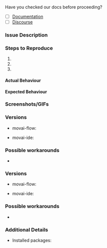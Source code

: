 Have you checked our docs before proceeding?
- [ ] [Documentation](https://flow.mov.ai/docs)
- [ ] [Discourse](https://forum.flow.mov.ai/)

### Issue Description
<!-- Describe your issue. -->

### Steps to Reproduce
<!-- Tell us how to reproduce it (include any useful information). -->
  1.
  2.
  3.

#### Actual Behaviour
<!-- Actual behaviour. -->

#### Expected Behaviour
<!-- Expected behaviour. -->


### Screenshots/GIFs
<!-- Include result of `docks ps | grep mov.ai` on your terminal. -->


### Versions
<!-- Result of `apt list movai-flow` command in your terminal -->
- movai-flow:
<!-- Check the settings button on the IDE -->
- movai-ide:

### Possible workarounds
<!-- List steps for a possible work around if you found any -->
-

### Versions
<!-- Result of `apt list movai-flow` command in your terminal -->
- movai-flow:
<!-- Check the settings button on the IDE -->
- movai-ide:

### Possible workarounds
<!-- List steps for a possible work around if you found any -->
-

### Additional Details
<!-- Any additional detail you can provide. -->
- Installed packages:
